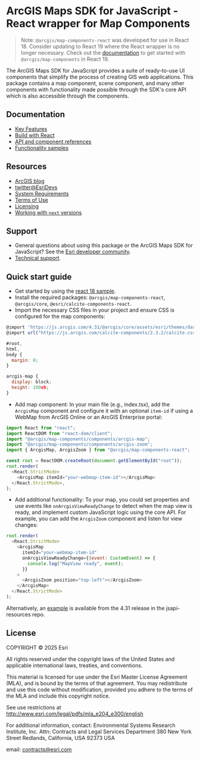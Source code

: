 # ArcGIS Maps SDK for JavaScript - React wrapper for Map Components

> Note: `@arcgis/map-components-react` was developed for use in React 18. Consider updating to React 19 where the React wrapper is no longer necessary. Check out the [documentation](https://developers.arcgis.com/javascript/latest/get-started-react/) to get started with `@arcgis/map-components` in React 19.

The ArcGIS Maps SDK for JavaScript provides a suite of ready-to-use UI components that simplify the process of creating GIS web applications. This package contains a map component, scene component, and many other components with functionality made possible through the SDK's core API which is also accessible through the components.

## Documentation

- [Key Features](https://developers.arcgis.com/javascript/latest/key-features/)
- [Build with React](https://developers.arcgis.com/javascript/latest/get-started-react/)
- [API and component references](https://developers.arcgis.com/javascript/latest/references/)
- [Functionality samples](https://developers.arcgis.com/javascript/latest/sample-code/)

## Resources

- [ArcGIS blog](https://blogs.esri.com/esri/arcgis/tag/javascript/)
- [twitter@EsriDevs](https://twitter.com/EsriDevs)
- [System Requirements](https://developers.arcgis.com/javascript/latest/system-requirements/)
- [Terms of Use](https://www.esri.com/en-us/legal/terms/product-specific-scope-of-use)
- [Licensing](https://developers.arcgis.com/javascript/latest/licensing/)
- [Working with `next` versions](https://github.com/Esri/feedback-js-api-next/blob/main/README.md)

## Support

- General questions about using this package or the ArcGIS Maps SDK for JavaScript? See the [Esri developer community](https://community.esri.com/t5/arcgis-api-for-javascript/ct-p/arcgis-api-for-javascript).
- [Technical support](https://support.esri.com/).

## Quick start guide

- Get started by using the [react 18 sample](https://developers.arcgis.com/javascript/latest/get-started-react/#download-project).
- Install the required packages: `@arcgis/map-components-react`, `@arcgis/core`, `@esri/calcite-components-react`.
- Import the necessary CSS files in your project and ensure CSS is configured for the map components:

```js
@import 'https://js.arcgis.com/4.31/@arcgis/core/assets/esri/themes/dark/main.css';
@import url("https://js.arcgis.com/calcite-components/2.3.2/calcite.css");

#root,
html,
body {
  margin: 0;
}

arcgis-map {
  display: block;
  height: 100vh;
}
```

- Add map component: In your main file (e.g., index.tsx), add the `ArcgisMap` component and configure it with an optional `item-id` if using a WebMap from ArcGIS Online or an ArcGIS Enterprise portal:

```js
import React from "react";
import ReactDOM from "react-dom/client";
import "@arcgis/map-components/components/arcgis-map";
import "@arcgis/map-components/components/arcgis-zoom";
import { ArcgisMap, ArcgisZoom } from "@arcgis/map-components-react";

const root = ReactDOM.createRoot(document.getElementById("root"));
root.render(
  <React.StrictMode>
    <ArcgisMap itemId="your-webmap-item-id"></ArcgisMap>
  </React.StrictMode>,
);
```

- Add additional functionality: To your map, you could set properties and use events like `onArcgisViewReadyChange` to detect when the map view is ready, and implement custom JavaScript logic using the core API. For example, you can add the `ArcgisZoom` component and listen for view changes:

```js
root.render(
  <React.StrictMode>
    <ArcgisMap
      itemId="your-webmap-item-id"
      onArcgisViewReadyChange={(event: CustomEvent) => {
        console.log("MapView ready", event);
      }}
    >
      <ArcgisZoom position="top-left"></ArcgisZoom>
    </ArcgisMap>
  </React.StrictMode>
);
```

Alternatively, an [example](https://github.com/Esri/jsapi-resources/tree/50579b9362b846e869a343b660c5a2415176a275/component-samples/map-components/samples/react) is available from the 4.31 release in the jsapi-resources repo.

## License

COPYRIGHT © 2025 Esri

All rights reserved under the copyright laws of the United States and applicable international laws, treaties, and conventions.

This material is licensed for use under the Esri Master License Agreement (MLA), and is bound by the terms of that agreement. You may redistribute and use this code without modification, provided you adhere to the terms of the MLA and include this copyright notice.

See use restrictions at <http://www.esri.com/legal/pdfs/mla_e204_e300/english>

For additional information, contact: Environmental Systems Research Institute, Inc. Attn: Contracts and Legal Services Department 380 New York Street Redlands, California, USA 92373 USA

email: contracts@esri.com
